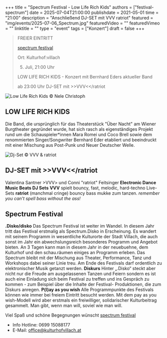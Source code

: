 +++
title = "Spectrum Festival - Low Life Rich Kids"
authors = ["festival-spectrum"]
date = 2025-07-04T21:00:00
publishdate = 2021-05-01
time = "21:00"
description = "Anschließend DJ-SET mit VVV ratriot"
featured = "img/events/2025-07-06_Spectrum.jpg"
featuredVideo = ""
featuredVimeo = ""
linktitle = ""
type = "event"
tags = ["Konzert"]
draft = false
+++

>FREIER EINTRITT 
>
> [spectrum festival](https://www.festivalspectrum.com/portfolios/erianvernissage/)
>
> Ort: Kulturhof:villach 
> 
> 5. Juli, 21:00 Uhr
>
> LOW LIFE RICH KIDS - Konzert mit Bernhard Eders aktueller Band
>
> ab 23:00 Uhr DJ-SET mit >>VVV<</ratriot

![Low Life Rich Kids](/img/events/2025-07-05_LowLifeRichKids_Nele_Christoph.JPG)
© Nele Christoph

## LOW LIFE RICH KIDS

Die Band, die ursprünglich für das Theaterstück "Über Nacht" am Wiener Burgtheater gegründet wurde, hat sich rasch als eigenständiges Projekt rund um die Schauspieler*innen Mara Romei und Coco Brell sowie dem renommierten Singer/Songwriter Bernhard Eder etabliert und beeindruckt mit einer Mischung aus Post-Punk und Neuer Deutscher Welle.

![Dj-Set](/img/events/2025-07-05_SpecrtumDJ.jpg)
© VVV & ratriot

## DJ-SET mit >>VVV<</ratriot

Valentina Santner >VVV> und Conni "ratriot" Feitsinger
**Electronic Dance Music Beats DJ Sets** 
**VVV** spielt bouncy, fast, melodic, hard-techno Live-Sets 
**ratriot** (manchmal cringe) bouncy bass mukke zum tanzen. 
*remember you can’t spell bass without the ass!*


## Spectrum Festival

**.Disko/disko**
Das Spectrum Festival ist weiter im Wandel. In diesem Jahr tritt das Festival erstmalig als Spectrum.Disko in Erscheinung. Es wandert mit seinem Programm in wesentliche Kulturorte der Stadt Villach, die auch sonst im Jahr ein abwechslungsreich besonderes Programm und Angebot bieten.
An 3 Tagen kann man in diesem Jahr in der neuebuehne, dem Kulturhof und den schau.räumen einiges an Programm erleben. Das Spectrum bleibt mit der Mischung aus Theater, Performance, Tanz und Workshops dabei seiner Linie treu.
Am Ende des Festivals darf ordentlich zu elektronischer Musik getanzt werden.
**Diskurs**
Hinter „.Disko“ steckt aber nicht nur die Freude am ausgelassenen Tanzen und Feiern sondern es ist auch eine Einladung sich beim Festival zu treffen und ins Gespräch zu kommen - zum Beispiel über die Inhalte der Festival-
Produktionen, die zum Diskurs anregen.
**P(l)ay as you wish**
Alle Programmpunkte des Festivals können wie immer bei freiem Eintritt besucht werden. Mit dem pay as you wish-Modell wird aber erstmals ein freiwilliger, solidarischer Kulturbeitrag gesammelt. Man gibt, wenn man will, soviel wie man will.

Viel Spaß und schöne Begegnungen wünscht [spectrum festival](https://www.festivalspectrum.com/portfolios/erianvernissage/)


- Info Hotline: 0699 15088177 
- E-Mail: office@kulturhofvillach.at
